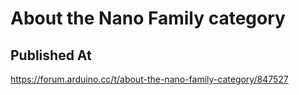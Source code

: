 # About the Nano Family category

## Published At

https://forum.arduino.cc/t/about-the-nano-family-category/847527
